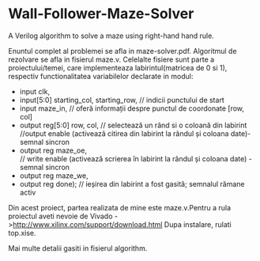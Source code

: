 
# Wall-Follower-Maze-Solver
A Verilog algorithm to solve a maze using right-hand hand rule.

Enuntul complet al problemei se afla in maze-solver.pdf.
Algoritmul de rezolvare se afla in fisierul maze.v. Celelalte fisiere sunt parte a proiectului/temei, care implementeaza labirintul(matricea de 0 si 1), respectiv functionalitatea variabilelor declarate in modul:
  
  - input clk,
  - input[5:0] starting_col, starting_row, // indicii punctului de start
  - input maze_in, // oferă informații despre punctul de coordonate [row, col]
  - output   reg[5:0] row, col, // selectează un rând si o coloană din labirint
  //output enable (activează citirea din labirint la rândul și coloana date)- semnal sincron
  - output 	reg	maze_oe, 	
  // write enable (activează scrierea în labirint la rândul și coloana  date) - semnal sincron
  - output 	reg	maze_we,
  - output 	reg	done);      // ieșirea din labirint a fost gasită; semnalul rămane activ 

Din acest proiect, partea realizata de mine este maze.v.Pentru a rula proiectul aveti nevoie de Vivado ->http://www.xilinx.com/support/download.html
Dupa instalare, rulati top.xise.

Mai multe detalii gasiti in fisierul algorithm.







  
